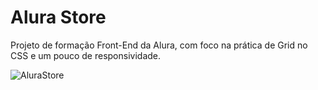 # Alura Store

Projeto de formação Front-End da Alura, com foco na prática de Grid no CSS e um pouco de responsividade.

![AluraStore](https://user-images.githubusercontent.com/95857175/200950922-45780a66-f18c-4954-b2f0-5342e86446ab.png#vitrinedev)
